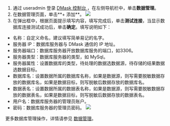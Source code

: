 1. 通过 useradmin 登录 [DMask 控制台 ](https://console.cloud.tencent.com/cds/mask)，在左侧导航栏中，单击**数据管理**。
2. 在数据管理页面，单击**+ 添加**。
 ![](https://main.qcloudimg.com/raw/f1eb80a40f7126a906039b264c954ab8.png)
3. 在弹出框中，根据页面提示填写内容，填写完成后，单击**测试连接**，当显示数据库连接测试成功后，单击**确定**。填写说明如下：
 - 名称：自定义命名，建议填写简单易记的名字。
 - 服务器 IP：数据库服务器与 DMask 通信的 IP 地址。
 - 服务器端口：数据库服务器开放数据库服务的端口，如3306。
 - 服务器类型：数据库服务器的类型，如 MySql。
 - 服务器属性：设置数据库的类型，待处理的数据选数据源，待存储的结果数据选数据目标。
 - 数据库名：设置数据所属的数据库名称，如果是数据源，则写需要脱敏数据存放的数据库名，如果是数据目标，则写脱敏后数据存放的数据库名。
 - 数据表名：设置数据所属的数据表名称，如果是数据源，则写需要脱敏数据存放的数据表名，如果是数据目标，则写脱敏后数据存放的数据表名。
 - 用户名：数据库服务器的管理员账户。
 - 密码：数据库服务器的管理员密码。
![](https://main.qcloudimg.com/raw/16ee3262aade875cfb337eb3e0c3af40.png)
 
更多数据库管理操作，详情请参见 [数据管理](https://cloud.tencent.com/document/product/882/19410)。
